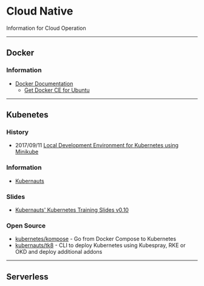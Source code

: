 # Cloud Native
Information for Cloud Operation

---
## Docker

### Information
- [Docker Documentation](https://docs.docker.com/)
    - [Get Docker CE for Ubuntu](https://docs.docker.com/install/linux/docker-ce/ubuntu/)




---
## Kubenetes

### History
- 2017/09/11 [Local Development Environment for Kubernetes using Minikube](https://www.abhishek-tiwari.com/local-development-environment-for-kubernetes-using-minikube/)


### Information
- [Kubernauts](https://kubernauts.io/)


### Slides
- [Kubernauts' Kubernetes Training Slides v0.10](https://docs.google.com/presentation/d/13EQKZSQDounPC1I6EC4PmqaRmdCrpT3qswQJz9KRCyE/edit)


### Open Source
- [kubernetes/kompose](https://github.com/kubernetes/kompose) - Go from Docker Compose to Kubernetes
- [kubernauts/tk8](https://github.com/kubernauts/tk8) - CLI to deploy Kubernetes using Kubespray, RKE or OKD and deploy additional addons


---
## Serverless



